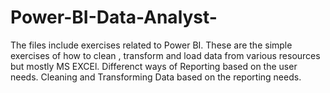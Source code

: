 # Power-BI-Data-Analyst-
The files include exercises related to Power BI. These are the simple exercises of how to clean , transform and load data from various 
resources but mostly MS EXCEl. 
Differenct ways of Reporting based on the user needs.
Cleaning and Transforming Data based on the reporting needs.
